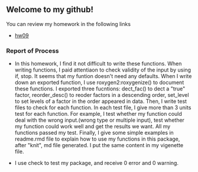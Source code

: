 ## Welcome to my github!

You can review my homework in the following links

- [hw09](https://github.com/xinyaofan/foofactors)

### Report of Process
- In this homework, I find it not difficult to write these functions. When writing functions, I paid attentiaon to check validity of the input by using if, stop. It seems that my funtion doesn't need any defaults. When I write down an exported function, I use roxygen2:roxygenize() to document these functions. I exported three fucntions: dect_fac() to dect a "true" factor, reorder_desc() to reoder factors in a descending order, set_level to set levels of a factor in the order appeared in data. Then, I write test files to check for each function. In each test file, I give more than 3 units test for each function. For example, I test whether my function could deal with the wrong input.(wrong type or multiple input), test whether my function could work well and get the results we want. All my functions passed my test. Finally, I give some simple examples in readme.rmd file to explain how to use my functions in this package, after "knit", md file generated. I put the same content in my vigenette file.

- I use check to test my package, and receive 0 error and 0 warning.
